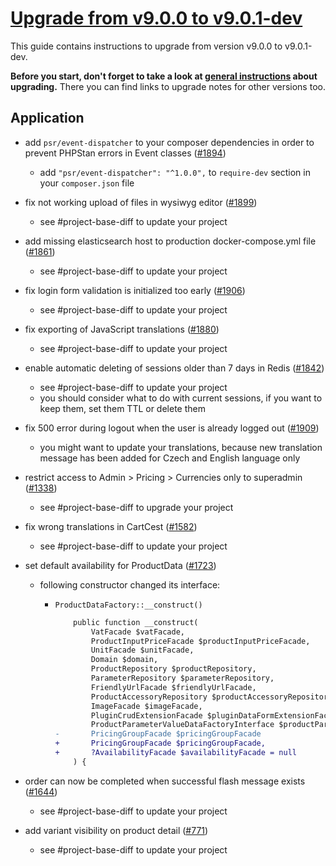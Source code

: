 # [Upgrade from v9.0.0 to v9.0.1-dev](https://github.com/shopsys/shopsys/compare/v9.0.0...9.0)

This guide contains instructions to upgrade from version v9.0.0 to v9.0.1-dev.

**Before you start, don't forget to take a look at [general instructions](https://github.com/shopsys/shopsys/blob/9.0/UPGRADE.md) about upgrading.**
There you can find links to upgrade notes for other versions too.

## Application
- add `psr/event-dispatcher` to your composer dependencies in order to prevent PHPStan errors in Event classes ([#1894](https://github.com/shopsys/shopsys/pull/1894))
    - add `"psr/event-dispatcher": "^1.0.0",` to `require-dev` section in your `composer.json` file

- fix not working upload of files in wysiwyg editor ([#1899](https://github.com/shopsys/shopsys/pull/1899))
    - see #project-base-diff to update your project

- add missing elasticsearch host to production docker-compose.yml file ([#1861](https://github.com/shopsys/shopsys/pull/1861))
    - see #project-base-diff to update your project

- fix login form validation is initialized too early ([#1906](https://github.com/shopsys/shopsys/pull/1906))
    - see #project-base-diff to update your project

- fix exporting of JavaScript translations ([#1880](https://github.com/shopsys/shopsys/pull/1880))
    - see #project-base-diff to update your project

- enable automatic deleting of sessions older than 7 days in Redis ([#1842](https://github.com/shopsys/shopsys/pull/1842))
    - see #project-base-diff to update your project
    - you should consider what to do with current sessions, if you want to keep them, set them TTL or delete them

- fix 500 error during logout when the user is already logged out ([#1909](https://github.com/shopsys/shopsys/pull/1909))
    - you might want to update your translations, because new translation message has been added for Czech and English language only

- restrict access to Admin > Pricing > Currencies only to superadmin ([#1338](https://github.com/shopsys/shopsys/pull/1338))
    - see #project-base-diff to upgrade your project 

- fix wrong translations in CartCest ([#1582](https://github.com/shopsys/shopsys/pull/1582))
    - see #project-base-diff to update your project

- set default availability for ProductData ([#1723](https://github.com/shopsys/shopsys/pull/1723))
    - following constructor changed its interface:
        - `ProductDataFactory::__construct()`
        
            ```diff
                public function __construct(
                    VatFacade $vatFacade,
                    ProductInputPriceFacade $productInputPriceFacade,
                    UnitFacade $unitFacade,
                    Domain $domain,
                    ProductRepository $productRepository,
                    ParameterRepository $parameterRepository,
                    FriendlyUrlFacade $friendlyUrlFacade,
                    ProductAccessoryRepository $productAccessoryRepository,
                    ImageFacade $imageFacade,
                    PluginCrudExtensionFacade $pluginDataFormExtensionFacade,
                    ProductParameterValueDataFactoryInterface $productParameterValueDataFactory,
            -       PricingGroupFacade $pricingGroupFacade
            +       PricingGroupFacade $pricingGroupFacade,
            +       ?AvailabilityFacade $availabilityFacade = null
                ) {
            ```

- order can now be completed when successful flash message exists ([#1644](https://github.com/shopsys/shopsys/pull/1644))
    - see #project-base-diff to update your project

- add variant visibility on product detail ([#771](https://github.com/shopsys/shopsys/pull/771))
    - see #project-base-diff to update your project

